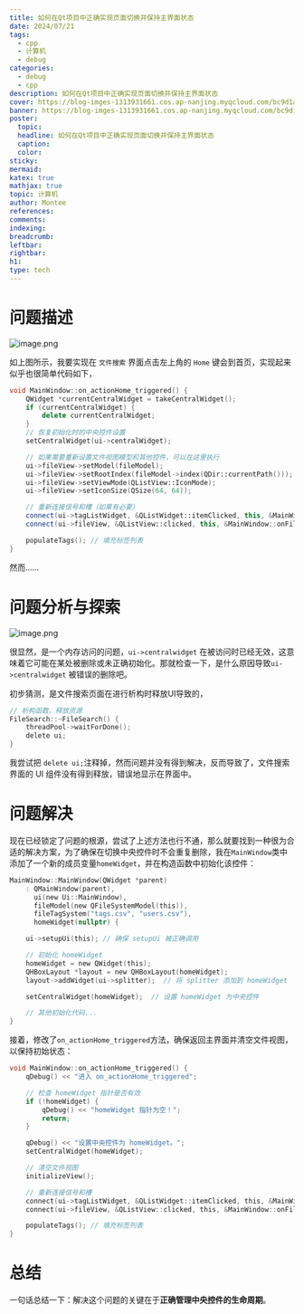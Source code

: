 ```yaml
---
title: 如何在Qt项目中正确实现页面切换并保持主界面状态
date: 2024/07/21
tags:
  - cpp
  - 计算机
  - debug
categories:
  - debug
  - cpp
description: 如何在Qt项目中正确实现页面切换并保持主界面状态
cover: https://blog-imges-1313931661.cos.ap-nanjing.myqcloud.com/bc9d1a2b4219f9c23dde4bc39fe3fbd8f6a4b13d_2_1380x776.jpeg
banner: https://blog-imges-1313931661.cos.ap-nanjing.myqcloud.com/bc9d1a2b4219f9c23dde4bc39fe3fbd8f6a4b13d_2_1380x776.jpeg
poster:
  topic: 
  headline: 如何在Qt项目中正确实现页面切换并保持主界面状态
  caption: 
  color: 
sticky: 
mermaid: 
katex: true
mathjax: true
topic: 计算机
author: Montee
references: 
comments: 
indexing: 
breadcrumb: 
leftbar: 
rightbar: 
h1: 
type: tech
---
```

# 问题描述
![image.png](https://blog-imges-1313931661.cos.ap-nanjing.myqcloud.com/20240721181505.png)


如上图所示，我要实现在 `文件搜索` 界面点击左上角的 `Home` 键会到首页，实现起来似乎也很简单代码如下，

```C++
void MainWindow::on_actionHome_triggered() {
    QWidget *currentCentralWidget = takeCentralWidget();
    if (currentCentralWidget) {
        delete currentCentralWidget;
    }
    // 恢复初始化时的中央控件设置
    setCentralWidget(ui->centralWidget);

    // 如果需要重新设置文件视图模型和其他控件，可以在这里执行
    ui->fileView->setModel(fileModel);
    ui->fileView->setRootIndex(fileModel->index(QDir::currentPath()));
    ui->fileView->setViewMode(QListView::IconMode);
    ui->fileView->setIconSize(QSize(64, 64));

    // 重新连接信号和槽（如果有必要）
    connect(ui->tagListWidget, &QListWidget::itemClicked, this, &MainWindow::onTagSelected);
    connect(ui->fileView, &QListView::clicked, this, &MainWindow::onFileClicked);

    populateTags(); // 填充标签列表
}

```

然而……

# 问题分析与探索

![image.png](https://blog-imges-1313931661.cos.ap-nanjing.myqcloud.com/20240721182509.png)

很显然，是一个内存访问的问题，`ui->centralwidget` 在被访问时已经无效，这意味着它可能在某处被删除或未正确初始化。那就检查一下，是什么原因导致`ui->centralwidget` 被错误的删除吧。

初步猜测，是文件搜索页面在进行析构时释放UI导致的，

```C
// 析构函数，释放资源  
FileSearch::~FileSearch() {  
    threadPool->waitForDone();  
    delete ui;  
}
```

我尝试把 `delete ui;`注释掉，然而问题并没有得到解决，反而导致了，文件搜索界面的 UI 组件没有得到释放，错误地显示在界面中。

# 问题解决

现在已经锁定了问题的根源，尝试了上述方法也行不通，那么就要找到一种很为合适的解决方案，为了确保在切换中央控件时不会重复删除，我在`MainWindow`类中添加了一个新的成员变量`homeWidget`，并在构造函数中初始化该控件：

```C
MainWindow::MainWindow(QWidget *parent)
    : QMainWindow(parent),
      ui(new Ui::MainWindow),
      fileModel(new QFileSystemModel(this)),
      fileTagSystem("tags.csv", "users.csv"),
      homeWidget(nullptr) {

    ui->setupUi(this); // 确保 setupUi 被正确调用

    // 初始化 homeWidget
    homeWidget = new QWidget(this);
    QHBoxLayout *layout = new QHBoxLayout(homeWidget);
    layout->addWidget(ui->splitter);  // 将 splitter 添加到 homeWidget

    setCentralWidget(homeWidget);  // 设置 homeWidget 为中央控件

    // 其他初始化代码...
}

```

接着，修改了`on_actionHome_triggered`方法，确保返回主界面并清空文件视图，以保持初始状态：

```C
void MainWindow::on_actionHome_triggered() {
    qDebug() << "进入 on_actionHome_triggered";

    // 检查 homeWidget 指针是否有效
    if (!homeWidget) {
        qDebug() << "homeWidget 指针为空！";
        return;
    }

    qDebug() << "设置中央控件为 homeWidget。";
    setCentralWidget(homeWidget);

    // 清空文件视图
    initializeView();

    // 重新连接信号和槽
    connect(ui->tagListWidget, &QListWidget::itemClicked, this, &MainWindow::onTagSelected);
    connect(ui->fileView, &QListView::clicked, this, &MainWindow::onFileClicked);

    populateTags(); // 填充标签列表
}

```

# 总结
一句话总结一下：解决这个问题的关键在于**正确管理中央控件的生命周期**。